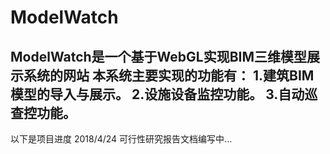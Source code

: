﻿# ModelWatch

ModelWatch是一个基于WebGL实现BIM三维模型展示系统的网站
 本系统主要实现的功能有：
	1.建筑BIM模型的导入与展示。
	2.设施设备监控功能。
	3.自动巡查控功能。
--------------------------------------------------------------------
以下是项目进度
	2018/4/24 可行性研究报告文档编写中...